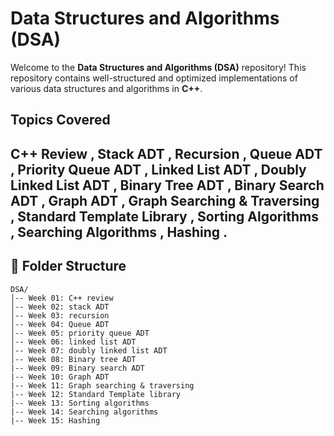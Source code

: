 # Data Structures and Algorithms (DSA) 

Welcome to the **Data Structures and Algorithms (DSA)** repository! This repository contains well-structured and optimized implementations of various data structures and algorithms in **C++**.

##  Topics Covered

C++ Review ,
Stack ADT  ,
Recursion ,
Queue ADT ,
Priority Queue ADT  ,
Linked List ADT  ,
Doubly Linked List ADT  ,
Binary Tree ADT   ,
Binary Search ADT    ,
Graph ADT   ,
Graph Searching & Traversing   ,
Standard Template Library   ,
Sorting Algorithms   ,
Searching Algorithms   ,
Hashing   .
- 


## 📂 Folder Structure
```
DSA/
│-- Week 01: C++ review
│-- Week 02: stack ADT
│-- Week 03: recursion
│-- Week 04: Queue ADT
│-- Week 05: priority queue ADT
│-- Week 06: linked list ADT
│-- Week 07: doubly linked list ADT
│-- Week 08: Binary tree ADT
|-- Week 09: Binary search ADT
|-- Week 10: Graph ADT
|-- Week 11: Graph searching & traversing
|-- Week 12: Standard Template library
|-- Week 13: Sorting algorithms
|-- Week 14: Searching algorithms
|-- Week 15: Hashing
```



